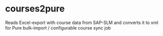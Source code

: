 # courses2pure
Reads Excel-export with course data from SAP-SLM and converts it to xml for Pure bulk-import / configurable course sync job
